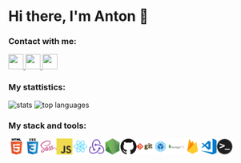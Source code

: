 <h1 align="left">Hi there, I'm Anton 👋</h1>

### Contact with me:

<a href="mailto:antonzavalniuk@gmail.com" target="_blank">
  <img src="https://img.icons8.com/fluent/48/000000/gmail.png" height="30" width="30">
</a>
<a href="https://www.linkedin.com/in/anton-zavalniuk-969328202" target="_blank">
  <img src="https://img.icons8.com/color/48/000000/linkedin.png" height="30" width="30">
</a>
<a href="https://www.facebook.com/anton.zavalniuk" target="_blank">
  <img src="https://img.icons8.com/fluent/48/000000/facebook-new.png" height="30" width=30">
</a>

<h3 align="left">My stattistics:</h3>

<p><img height="150px" src="https://github-readme-stats.vercel.app/api?username=capricornus44&show_icons=true&hide_title=true&hide_border=true&include_all_commits=true&line_height=21&text_color=000&icon_color=000&bg_color=0,ea6161,ffc64d,fffc4d,52fa5a&theme=graywhite" alt="stats" />
<img height="150px" src="https://github-readme-stats.vercel.app/api/top-langs/?username=capricornus44&layout=compact&hide_title=true&hide_border=true&text_color=000&icon_color=fff&bg_color=0,52fa5a,4dfcff,c64dff&theme=graywhite" alt="top languages" /></p>

<h3 align="left">My stack and tools:</h3>

<p><img align="left" alt="HTML5" width="32px" src="https://raw.githubusercontent.com/github/explore/80688e429a7d4ef2fca1e82350fe8e3517d3494d/topics/html/html.png" />
<img align="left" alt="CSS3" width="32px" src="https://raw.githubusercontent.com/github/explore/80688e429a7d4ef2fca1e82350fe8e3517d3494d/topics/css/css.png" />
<img align="left" alt="Sass" width="32px" src="https://raw.githubusercontent.com/github/explore/80688e429a7d4ef2fca1e82350fe8e3517d3494d/topics/sass/sass.png" />
<img align="left" alt="JavaScript" width="32px" src="https://raw.githubusercontent.com/github/explore/80688e429a7d4ef2fca1e82350fe8e3517d3494d/topics/javascript/javascript.png" />
<img align="left" alt="React" width="32px" src="https://raw.githubusercontent.com/github/explore/80688e429a7d4ef2fca1e82350fe8e3517d3494d/topics/react/react.png" />
<img align="left" alt="Redux" width="32px" src="https://raw.githubusercontent.com/github/explore/80688e429a7d4ef2fca1e82350fe8e3517d3494d/topics/redux/redux.png" /> 
<img align="left" alt="Node.js" width="32px" src="https://raw.githubusercontent.com/github/explore/80688e429a7d4ef2fca1e82350fe8e3517d3494d/topics/nodejs/nodejs.png" />
<img align="left" alt="GitHub" width="32px" src="https://raw.githubusercontent.com/github/explore/78df643247d429f6cc873026c0622819ad797942/topics/github/github.png" />
<img align="left" alt="Git" width="32px" src="https://raw.githubusercontent.com/github/explore/80688e429a7d4ef2fca1e82350fe8e3517d3494d/topics/git/git.png" />
<img align="left" alt="Webpack" width="32px" src="https://raw.githubusercontent.com/github/explore/80688e429a7d4ef2fca1e82350fe8e3517d3494d/topics/webpack/webpack.png" />
<img align="left" alt="MongoDB" width="32px" src="https://raw.githubusercontent.com/github/explore/80688e429a7d4ef2fca1e82350fe8e3517d3494d/topics/mongodb/mongodb.png" />
<img align="left" alt="Firebase" width="32px" src="https://raw.githubusercontent.com/github/explore/80688e429a7d4ef2fca1e82350fe8e3517d3494d/topics/firebase/firebase.png" />
<img align="left" alt="Visual Studio Code" width="32px" src="https://raw.githubusercontent.com/github/explore/80688e429a7d4ef2fca1e82350fe8e3517d3494d/topics/visual-studio-code/visual-studio-code.png" />
<img align="left" alt="Terminal" width="32px" src="https://raw.githubusercontent.com/github/explore/80688e429a7d4ef2fca1e82350fe8e3517d3494d/topics/terminal/terminal.png" /></p>
<!-- <p align="left"> 
  <img src="https://profile-counter.glitch.me/capricornus44/count.svg" alt="Visitor Count" />
</p> -->




